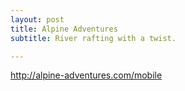 ```yaml
---
layout: post
title: Alpine Adventures
subtitle: River rafting with a twist.

---
```


http://alpine-adventures.com/mobile